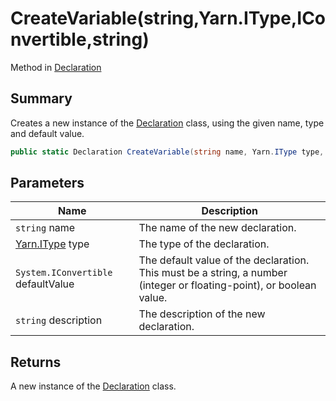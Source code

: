# CreateVariable(string,Yarn.IType,IConvertible,string)

Method in [Declaration](yarn.compiler.declaration.md)

## Summary

Creates a new instance of the [Declaration](yarn.compiler.declaration.md) class, using the given name, type and default value.

```csharp
public static Declaration CreateVariable(string name, Yarn.IType type, IConvertible defaultValue, string description = null)
```

## Parameters

| Name                               | Description                                                                                                          |
| ---------------------------------- | -------------------------------------------------------------------------------------------------------------------- |
| `string` name                      | The name of the new declaration.                                                                                     |
| [Yarn.IType](yarn.itype.md) type   | The type of the declaration.                                                                                         |
| `System.IConvertible` defaultValue | The default value of the declaration. This must be a string, a number (integer or floating-point), or boolean value. |
| `string` description               | The description of the new declaration.                                                                              |

## Returns

A new instance of the [Declaration](yarn.compiler.declaration.md) class.
